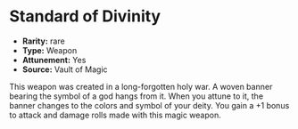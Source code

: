
# Standard of Divinity

* **Rarity:** rare
* **Type:** Weapon
* **Attunement:** Yes
* **Source:** Vault of Magic


This weapon was created in a long-forgotten holy war. A woven banner bearing the symbol of a god hangs from it. When you attune to it, the banner changes to the colors and symbol of your deity. You gain a +1 bonus to attack and damage rolls made with this magic weapon.
